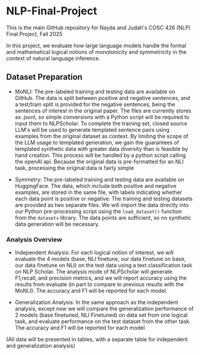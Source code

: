 # NLP-Final-Project

This is the main GitHub repository for Nayda and Judah's COSC 426 (NLP) Final Project, Fall 2025

In this project, we evaluate how large language models handle the formal and mathematical logical notions of monotonicity and symmetricity in the context of natural language inference.


## Dataset Preparation

 - MoNLI: The pre-labeled training and testing data are available on GitHub. The data is split between positive and negative sentences, and a test/train split is provided for the negative sentences, being the sentences of interest in the original paper. The files are currently stores as .jsonl, so simple conversions with a Python script will be required to input them to NLPScholar. To complete the training set, closed source LLM's will be used to generate templated sentence pairs using examples from the original dataset as context. By limiting the scope of the LLM usage to templated generation, we gain the guarantees of templated synthetic data with greater data diversity than is feasible by hand creation. This process will be handled by a python script calling the openAI api. Because the original data is pre-formatted for an NLI task, processing the original data is fairly simple

 - Symmetry: The pre-labeled training and testing data are available on HuggingFace. The data, which include both positive and negative examples, are stored in the same file, with labels indicating whether each data point is positive or negative. The training and testing datasets are provided as two separate files. We will import the data directly into our Python pre-processing script using the `load_dataset()` function from the `datasets` library. The data points are sufficient, so no synthetic data generation will be necessary. 


 ### Analysis Overview

 - Independent Analysis: For each logical notion of interest, we will evaluate the 4 models (base, NLI finetune, our data finetune on base, our data finetune on NLI) on the test data using a text classification task on NLP Scholar. The analysis mode of NLPScholar will generate F1,recall, and precision metrics, and we will report accuracy using the results from evaluate (in part to compare to previous results with the MoNLI). The accuracy and F1 will be reported for each model.

 - Generalization Analysis: In the same approach as the independent analysis, except now we will compare the generalization performance of 2 models (base finetuned, NLI Finetuned) on data set from one logical task, and evaluate performance on the test dataset from the other task. The accuracy and F1 will be reported for each model

 (All data will be presented in tables, with a separate table for independent and generalization analysis)


